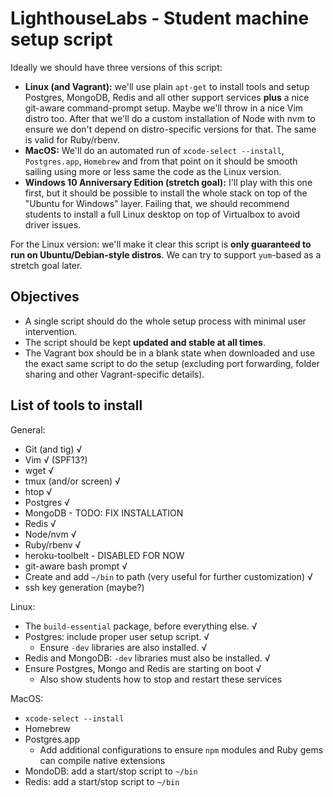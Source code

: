 # LighthouseLabs - Student machine setup script

Ideally we should have three versions of this script:

* **Linux (and Vagrant):** we'll use plain `apt-get` to install tools and setup Postgres, MongoDB, Redis and all other support services **plus** a nice git-aware command-prompt setup. Maybe we'll throw in a nice Vim distro too. After that we'll do a custom installation of Node with nvm to ensure we don't depend on distro-specific versions for that. The same is valid for Ruby/rbenv.
* **MacOS:** We'll do an automated run of `xcode-select --install`, `Postgres.app`, `Homebrew` and from that point on it should be smooth sailing using more or less same the code as the Linux version.
* **Windows 10 Anniversary Edition (stretch goal):** I'll play with this one first, but it should be possible to install the whole stack on top of the "Ubuntu for Windows" layer. Failing that, we should recommend students to install a full Linux desktop on top of Virtualbox to avoid driver issues.

For the Linux version: we'll make it clear this script is **only guaranteed to run on Ubuntu/Debian-style distros**. We can try to support `yum`-based as a stretch goal later.

## Objectives

* A single script should do the whole setup process with minimal user intervention.
* The script should be kept **updated and stable at all times**.
* The Vagrant box should be in a blank state when downloaded and use the exact same script to do the setup (excluding port forwarding, folder sharing and other Vagrant-specific details).

## List of tools to install

General:
* Git (and tig) √
* Vim √ (SPF13?)
* wget √
* tmux (and/or screen) √
* htop √
* Postgres √
* MongoDB - TODO: FIX INSTALLATION
* Redis √
* Node/nvm √
* Ruby/rbenv √
* heroku-toolbelt - DISABLED FOR NOW
* git-aware bash prompt √
* Create and add `~/bin` to path (very useful for further customization) √
* ssh key generation (maybe?)

Linux:
* The `build-essential` package, before everything else. √
* Postgres: include proper user setup script. √
  * Ensure `-dev` libraries are also installed. √
* Redis and MongoDB: `-dev` libraries must also be installed. √
* Ensure Postgres, Mongo and Redis are starting on boot √
  * Also show students how to stop and restart these services

MacOS:
* `xcode-select --install`
* Homebrew
* Postgres.app
  * Add additional configurations to ensure `npm` modules and Ruby gems can compile native extensions
* MondoDB: add a start/stop script to `~/bin`
* Redis: add a start/stop script to `~/bin`
